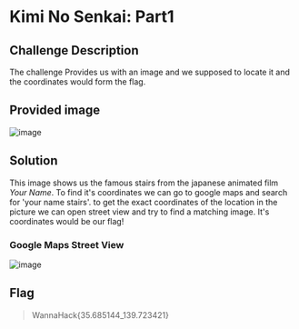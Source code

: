 # Kimi No Senkai: Part1
## Challenge Description
The challenge Provides us with an image and we supposed to locate it and the coordinates would form the flag.
## Provided image

![image](https://github.com/user-attachments/assets/82ea1913-6bef-4b78-9b79-07f35783295d)

## Solution
This image shows us the famous stairs from the japanese animated film _Your Name_. To find it's coordinates we can go to google maps and search for 'your name stairs'. to get the exact coordinates of the location in the picture we can open street view and try to find a matching image. It's coordinates would be our flag!
### Google Maps Street View

![image](https://github.com/user-attachments/assets/0be5c5b3-2e67-47cf-af26-3dc7c83bb2fb)

## Flag
> WannaHack{35.685144_139.723421}
